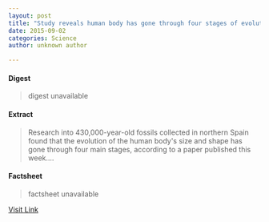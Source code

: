 ```yaml
---
layout: post
title: "Study reveals human body has gone through four stages of evolution"
date: 2015-09-02
categories: Science
author: unknown author

---
```



#### Digest
>digest unavailable

#### Extract
>Research into 430,000-year-old fossils collected in northern Spain found that the evolution of the human body's size and shape has gone through four main stages, according to a paper published this week....

#### Factsheet
>factsheet unavailable

[Visit Link](http://phys.org/news/2015-08-reveals-human-body-stages-evolution.html)


